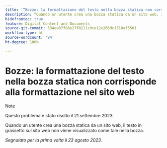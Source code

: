 ```yaml
---
title: '“Bozze: la formattazione del testo nella bozza statica non corrisponde alla formattazione nel sito web”'
description: “Quando un utente crea una bozza statica da un sito web, il testo in grassetto sul sito web non viene visualizzato come tale nella bozza.”
hidefromtoc: true
feature: Digital Content and Documents
source-git-commit: 534ea87f86e27f0211c8ce12e266dc1310af5501
workflow-type: ht
source-wordcount: '84'
ht-degree: 100%

---
```



# Bozze: la formattazione del testo nella bozza statica non corrisponde alla formattazione nel sito web

<!--WF, WFP TOCs-->

>[!NOTE]
>
>Questo problema è stato risolto il 21 settembre 2023.

Quando un utente crea una bozza statica da un sito web, il testo in grassetto sul sito web non viene visualizzato come tale nella bozza.

_Segnalato per la prima volta il 23 agosto 2023._

